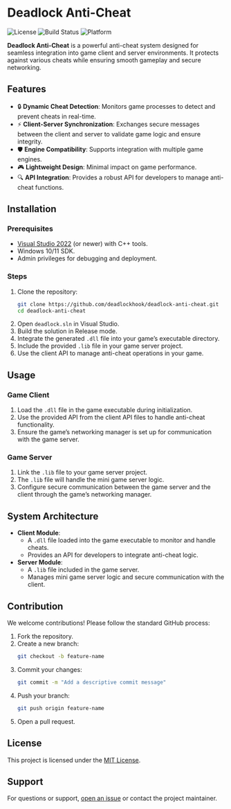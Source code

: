 # Deadlock Anti-Cheat

![License](https://img.shields.io/github/license/deadlockhook/deadlock-anti-cheat?style=flat-square)
![Build Status](https://img.shields.io/github/actions/workflow/status/deadlockhook/deadlock-anti-cheat/build.yml?style=flat-square)
![Platform](https://img.shields.io/badge/platform-Windows-blue?style=flat-square)

**Deadlock Anti-Cheat** is a powerful anti-cheat system designed for seamless integration into game client and server environments. It protects against various cheats while ensuring smooth gameplay and secure networking.

## Features

- 🔒 **Dynamic Cheat Detection**: Monitors game processes to detect and prevent cheats in real-time.
- ⚡ **Client-Server Synchronization**: Exchanges secure messages between the client and server to validate game logic and ensure integrity.
- 🛡️ **Engine Compatibility**: Supports integration with multiple game engines.
- 🎮 **Lightweight Design**: Minimal impact on game performance.
- 🔍 **API Integration**: Provides a robust API for developers to manage anti-cheat functions.

## Installation

### Prerequisites

- [Visual Studio 2022](https://visualstudio.microsoft.com/) (or newer) with C++ tools.
- Windows 10/11 SDK.
- Admin privileges for debugging and deployment.

### Steps

1. Clone the repository:
   ```bash
   git clone https://github.com/deadlockhook/deadlock-anti-cheat.git
   cd deadlock-anti-cheat
   ```
2. Open `deadlock.sln` in Visual Studio.
3. Build the solution in Release mode.
4. Integrate the generated `.dll` file into your game’s executable directory.
5. Include the provided `.lib` file in your game server project.
6. Use the client API to manage anti-cheat operations in your game.

## Usage

### Game Client

1. Load the `.dll` file in the game executable during initialization.
2. Use the provided API from the client API files to handle anti-cheat functionality.
3. Ensure the game’s networking manager is set up for communication with the game server.

### Game Server

1. Link the `.lib` file to your game server project.
2. The `.lib` file will handle the mini game server logic.
3. Configure secure communication between the game server and the client through the game’s networking manager.

## System Architecture

- **Client Module**:
  - A `.dll` file loaded into the game executable to monitor and handle cheats.
  - Provides an API for developers to integrate anti-cheat logic.
- **Server Module**:
  - A `.lib` file included in the game server.
  - Manages mini game server logic and secure communication with the client.

## Contribution

We welcome contributions! Please follow the standard GitHub process:

1. Fork the repository.
2. Create a new branch:
   ```bash
   git checkout -b feature-name
   ```
3. Commit your changes:
   ```bash
   git commit -m "Add a descriptive commit message"
   ```
4. Push your branch:
   ```bash
   git push origin feature-name
   ```
5. Open a pull request.

## License

This project is licensed under the [MIT License](LICENSE).

## Support

For questions or support, [open an issue](https://github.com/deadlockhook/deadlock-anti-cheat/issues) or contact the project maintainer.
